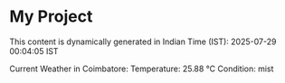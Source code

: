 # My Project

This content is dynamically generated in Indian Time (IST): 2025-07-29 00:04:05 IST


Current Weather in Coimbatore:
Temperature: 25.88 °C
Condition: mist
